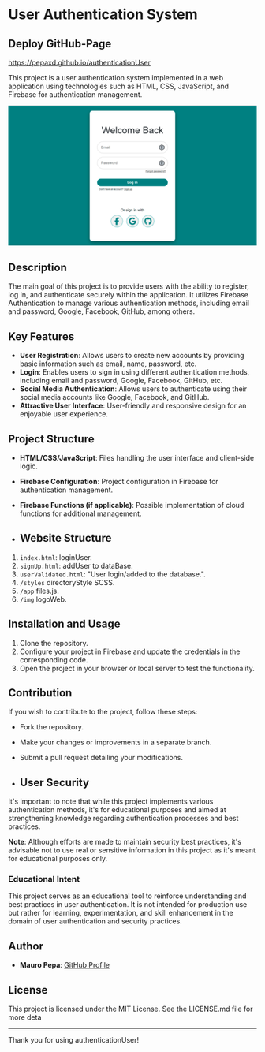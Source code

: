 # User Authentication System

## Deploy GitHub-Page
https://pepaxd.github.io/authenticationUser

This project is a user authentication system implemented in a web application using technologies such as HTML, CSS, JavaScript, and Firebase for authentication management.

![screenshot](screenshot.jpg)

## Description
The main goal of this project is to provide users with the ability to register, log in, and authenticate securely within the application. 
It utilizes Firebase Authentication to manage various authentication methods, including email and password, Google, Facebook, GitHub, among others.

## Key Features
- **User Registration**: Allows users to create new accounts by providing basic information such as email, name, password, etc.
- **Login**: Enables users to sign in using different authentication methods, including email and password, Google, Facebook, GitHub, etc.
- **Social Media Authentication**: Allows users to authenticate using their social media accounts like Google, Facebook, and GitHub.
- **Attractive User Interface**: User-friendly and responsive design for an enjoyable user experience.

## Project Structure
- **HTML/CSS/JavaScript**: Files handling the user interface and client-side logic.
- **Firebase Configuration**: Project configuration in Firebase for authentication management.
- **Firebase Functions (if applicable)**: Possible implementation of cloud functions for additional management.

- ## Website Structure
1. `index.html`: loginUser.
2. `signUp.html`: addUser to dataBase.
3. `userValidated.html`: "User login/added to the database.".
4. `/styles` directoryStyle SCSS.
5. `/app` files.js.
6. `/img` logoWeb.

## Installation and Usage
1. Clone the repository.
2. Configure your project in Firebase and update the credentials in the corresponding code.
3. Open the project in your browser or local server to test the functionality.

## Contribution
If you wish to contribute to the project, follow these steps:
- Fork the repository.
- Make your changes or improvements in a separate branch.
- Submit a pull request detailing your modifications.

- ## User Security
It's important to note that while this project implements various authentication methods, it's for educational purposes and aimed at strengthening knowledge regarding authentication processes and best practices.

**Note**: Although efforts are made to maintain security best practices, it's advisable not to use real or sensitive information in this project as it's meant for educational purposes only.

### Educational Intent
This project serves as an educational tool to reinforce understanding and best practices in user authentication. It is not intended for production use but rather for learning, experimentation, and skill enhancement in the domain of user authentication and security practices.

## Author
- **Mauro Pepa**: [GitHub Profile](https://github.com/PEPAXD)

## License
This project is licensed under the MIT License. See the LICENSE.md file for more deta

---
Thank you for using authenticationUser!


